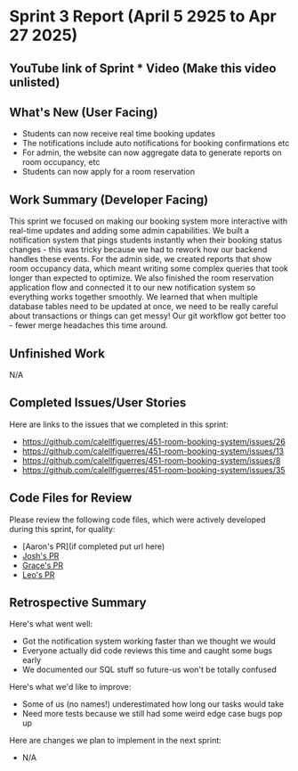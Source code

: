 # Sprint 3 Report (April 5 2925 to Apr 27 2025)

## YouTube link of Sprint * Video (Make this video unlisted)

## What's New (User Facing)
* Students can now receive real time booking updates
* The notifications include auto notifications for booking confirmations etc
* For admin, the website can now aggregate data to generate reports on room occupancy, etc
* Students can now apply for a room reservation

## Work Summary (Developer Facing)
This sprint we focused on making our booking system more interactive with real-time updates and adding some admin capabilities. We built a notification system that pings students instantly when their booking status changes - this was tricky because we had to rework how our backend handles these events. For the admin side, we created reports that show room occupancy data, which meant writing some complex queries that took longer than expected to optimize. We also finished the room reservation application flow and connected it to our new notification system so everything works together smoothly. We learned that when multiple database tables need to be updated at once, we need to be really careful about transactions or things can get messy! Our git workflow got better too - fewer merge headaches this time around.

## Unfinished Work
N/A

## Completed Issues/User Stories
Here are links to the issues that we completed in this sprint:
* https://github.com/calellfiguerres/451-room-booking-system/issues/26
* https://github.com/calellfiguerres/451-room-booking-system/issues/13
* https://github.com/calellfiguerres/451-room-booking-system/issues/8
* https://github.com/calellfiguerres/451-room-booking-system/issues/35

## Code Files for Review
Please review the following code files, which were actively developed during this
sprint, for quality:
* [Aaron's PR](if completed put url here)
* [Josh's PR](https://github.com/calellfiguerres/451-room-booking-system/pull/43)
* [Grace's PR](https://github.com/calellfiguerres/451-room-booking-system/pull/44)
* [Leo's PR](https://github.com/calellfiguerres/451-room-booking-system/pull/42)

## Retrospective Summary
Here's what went well:
* Got the notification system working faster than we thought we would
* Everyone actually did code reviews this time and caught some bugs early
* We documented our SQL stuff so future-us won't be totally confused

Here's what we'd like to improve:
* Some of us (no names!) underestimated how long our tasks would take
* Need more tests because we still had some weird edge case bugs pop up

Here are changes we plan to implement in the next sprint:
* N/A